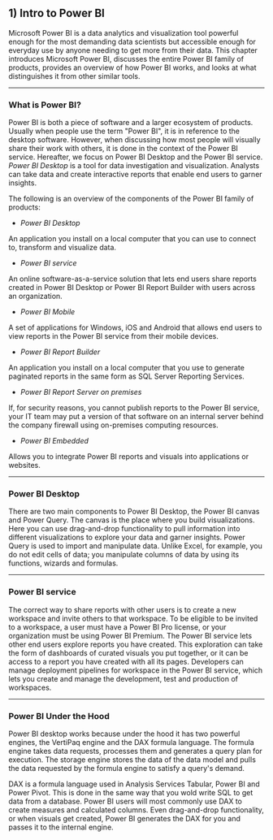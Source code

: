 ## 1) Intro to Power BI

Microsoft Power BI is a data analytics and visualization tool powerful enough for the most demanding data scientists but accessible enough for everyday use by anyone needing to get more from their data. This chapter introduces Microsoft Power BI, discusses the entire Power BI family of products, provides an overview of how Power BI works, and looks at what distinguishes it from other similar tools.

---

### What is Power BI?

Power BI is both a piece of software and a larger ecosystem of products. Usually when people use the term "Power BI", it is in reference to the desktop software. However, when discussing how most people will visually share their work with others, it is done in the context of the Power BI service. Hereafter, we focus on Power BI Desktop and the Power BI service. *Power BI Desktop* is a tool for data investigation and visualization. Analysts can take data and create interactive reports that enable end users to garner insights.

The following is an overview of the components of the Power BI family of products:

- *Power BI Desktop*

An application you install on a local computer that you can use to connect to, transform and visualize data.

- *Power BI service*

An online software-as-a-service solution that lets end users share reports created in Power BI Desktop or Power BI Report Builder with users across an organization.

- *Power BI Mobile*

A set of applications for Windows, iOS and Android that allows end users to view reports in the Power BI service from their mobile devices.

- *Power BI Report Builder*

An application you install on a local computer that you use to generate paginated reports in the same form as SQL Server Reporting Services.

- *Power BI Report Server on premises*

If, for security reasons, you cannot publish reports to the Power BI service, your IT team may put a version of that software on an internal server behind the company firewall using on-premises computing resources.

- *Power BI Embedded*

Allows you to integrate Power BI reports and visuals into applications or websites.

---

### Power BI Desktop

There are two main components to Power BI Desktop, the Power BI canvas and Power Query. The canvas is the place where you build visualizations. Here you can use drag-and-drop functionality to pull information into different visualizations to explore your data and garner insights. Power Query is used to import and manipulate data. Unlike Excel, for example, you do not edit cells of data; you manipulate columns of data by using its functions, wizards and formulas. 

---

### Power BI service

The correct way to share reports with other users is to create a new workspace and invite others to that workspace. To be eligible to be invited to a workspace, a user must have a Power BI Pro license, or your organization must be using Power BI Premium. The Power BI service lets other end users explore reports you have created. This exploration can take the form of dashboards of curated visuals you put together, or it can be access to a report you have created with all its pages. Developers can manage deployment pipelines for workspace in the Power BI service, which lets you create and manage the development, test and production of workspaces. 

---

### Power BI Under the Hood

Power BI desktop works because under the hood it has two powerful engines, the VertiPaq engine and the DAX formula language. The formula engine takes data requests, processes them and generates a query plan for execution. The storage engine stores the data of the data model and pulls the data requested by the formula engine to satisfy a query's demand.

DAX is a formula language used in Analysis Services Tabular, Power BI and Power Pivot. This is done in the same way that you wold write SQL to get data from a database. Power BI users will most commonly use DAX to create measures and calculated columns. Even drag-and-drop functionality, or when visuals get created, Power BI generates the DAX for you and passes it to the internal engine.
